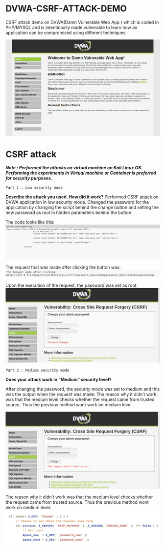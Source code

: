 # DVWA-CSRF-ATTACK-DEMO
CSRF attack demo on DVWA(Damn Vulnerable Web App ) which is coded in PHP/MYSQL and is intentionally made vulnerable to learn how an application can be compromised using different techniques

![Application Home page](https://github.com/Prachal80/DVWA-CSRF-ATTACK-DEMO/blob/master/img/DVWA.png)


# CSRF attack
***Note : Performed the attacks on virtual machine on Kali Linux OS. Performing the experiments in Virtual machine or Container is preferred for security purposes.***


    Part 1 : Low security mode
**Describe the attack you used. How did it work?**
Performed CSRF attack on DVWA application in low security mode.
Changed the password for the application by changing the script behind the
change button and setting the new password as root in hidden parameters behind the button.

The code looks like this:
![Code ](https://github.com/Prachal80/DVWA-CSRF-ATTACK-DEMO/blob/master/img/request%20.png)

The request that was made after clicking the button was:
![Success](https://github.com/Prachal80/DVWA-CSRF-ATTACK-DEMO/blob/master/img/success.png)

Upon the execution of the request, the password was set as root.
![enter image description here](https://github.com/Prachal80/DVWA-CSRF-ATTACK-DEMO/blob/master/img/low.png)


    Part 2 : Medium security mode
    
  **Does your attack work in “Medium” security level?**
  
After changing the password, the security mode was set to medium and this was the output when the request was made: The reason why it didn’t work was that the medium level checks whether the request came from trusted source. Thus the previous method wont work on medium level.

![Request failed](https://github.com/Prachal80/DVWA-CSRF-ATTACK-DEMO/blob/master/img/medium.png)

The reason why it didn’t work was that the medium level checks whether the request came from trusted source. Thus the previous method wont work on medium level.
![Medium level code ](https://github.com/Prachal80/DVWA-CSRF-ATTACK-DEMO/blob/master/img/medium%20level.png)

